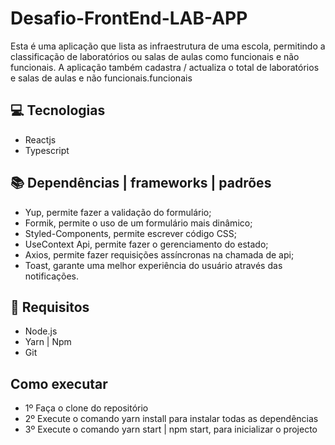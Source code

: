# Desafio-FrontEnd-LAB-APP
Esta é uma aplicação que lista as infraestrutura de uma escola, permitindo a classificação de laboratórios ou salas de aulas como funcionais e não funcionais. A aplicação também cadastra / actualiza o total de laboratórios e salas de aulas  e não funcionais.funcionais

## 💻 Tecnologias

- Reactjs
- Typescript

## 📚 Dependências | frameworks | padrões

- Yup, permite fazer a validação do formulário;
- Formik, permite o uso de um formulário mais dinâmico;
- Styled-Components, permite escrever código CSS;
- UseContext Api, permite fazer o gerenciamento do estado;
- Axios, permite fazer requisições assíncronas na chamada de api;
- Toast, garante uma melhor experiência do usuário através das notificações.

## 🚀 Requisitos

- Node.js
- Yarn | Npm
- Git

## Como executar

- 1º Faça o clone do repositório
- 2º Execute o comando yarn install para instalar todas as dependências
- 3º Execute o comando yarn start | npm start, para inicializar o projecto


